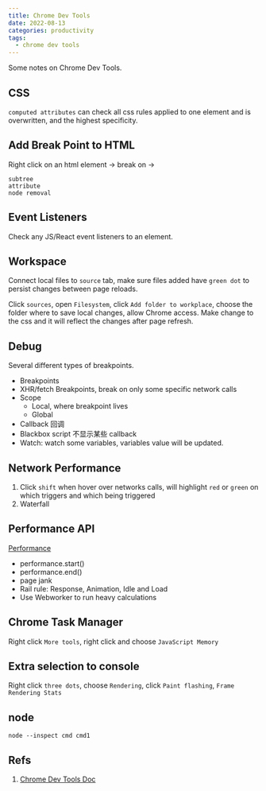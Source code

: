 ```yaml
---
title: Chrome Dev Tools
date: 2022-08-13
categories: productivity
tags:
  - chrome dev tools
---
```


Some notes on Chrome Dev Tools. <!-- more -->

## CSS

`computed attributes` can check all css rules applied to one element and is overwritten, and the highest specificity.

## Add Break Point to HTML

Right click on an html element -> break on ->

```
subtree
attribute
node removal
```

## Event Listeners

Check any JS/React event listeners to an element.

## Workspace

Connect local files to `source` tab, make sure files added have `green dot` to persist changes between page reloads.

Click `sources`, open `Filesystem`, click `Add folder to workplace`, choose the folder where to save local changes, allow Chrome access. Make change to the css and it will reflect the changes after page refresh.

## Debug

Several different types of breakpoints.

- Breakpoints
- XHR/fetch Breakpoints, break on only some specific network calls
- Scope
  - Local, where breakpoint lives
  - Global
- Callback 回调
- Blackbox script 不显示某些 callback
- Watch: watch some variables, variables value will be updated.

## Network Performance

1. Click `shift` when hover over networks calls, will highlight `red` or `green` on which triggers and which being triggered
2. Waterfall

## Performance API

[Performance](https://developer.mozilla.org/en-US/docs/Web/API/Performance)

- performance.start()
- performance.end()
- page jank
- Rail rule: Response, Animation, Idle and Load
- Use Webworker to run heavy calculations

## Chrome Task Manager

Right click `More tools`, right click and choose `JavaScript Memory`

## Extra selection to console

Right click `three dots`, choose `Rendering`, click `Paint flashing`, `Frame Rendering Stats`

## node

`node --inspect cmd cmd1`

## Refs

1. [Chrome Dev Tools Doc](https://developer.chrome.com/docs/devtools/)
